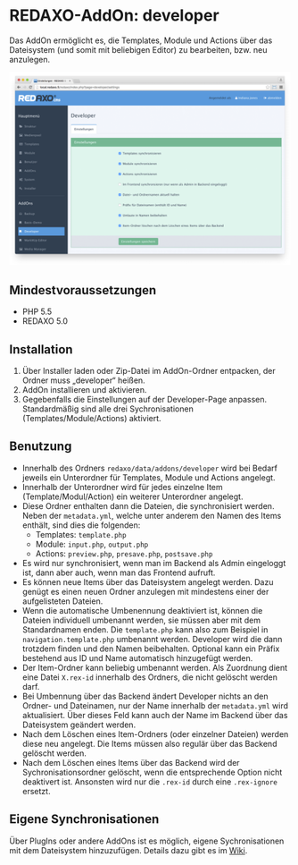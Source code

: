 REDAXO-AddOn: developer
=======================

Das AddOn ermöglicht es, die Templates, Module und Actions über das Dateisystem (und somit mit beliebigen Editor) zu bearbeiten, bzw. neu anzulegen.

![Screenshot](https://raw.githubusercontent.com/FriendsOfREDAXO/developer/assets/developer.png)

Mindestvoraussetzungen
----------------------

* PHP 5.5
* REDAXO 5.0

Installation
------------

1. Über Installer laden oder Zip-Datei im AddOn-Ordner entpacken, der Ordner muss „developer“ heißen.
2. AddOn installieren und aktivieren.
3. Gegebenfalls die Einstellungen auf der Developer-Page anpassen. Standardmäßig sind alle drei Sychronisationen (Templates/Module/Actions) aktiviert.

Benutzung
---------

* Innerhalb des Ordners `redaxo/data/addons/developer` wird bei Bedarf jeweils ein Unterordner für Templates, Module und Actions angelegt.
* Innerhalb der Unterordner wird für jedes einzelne Item (Template/Modul/Action) ein weiterer Unterordner angelegt.
* Diese Ordner enthalten dann die Dateien, die synchronisiert werden. Neben der `metadata.yml`, welche unter anderem den Namen des Items enthält, sind dies die folgenden:
    - Templates: `template.php`
    - Module: `input.php`, `output.php`
    - Actions: `preview.php`, `presave.php`, `postsave.php`
* Es wird nur synchronisiert, wenn man im Backend als Admin eingeloggt ist, dann aber auch, wenn man das Frontend aufruft.
* Es können neue Items über das Dateisystem angelegt werden. Dazu genügt es einen neuen Ordner anzulegen mit mindestens einer der aufgelisteten Dateien.
* Wenn die automatische Umbenennung deaktiviert ist, können die Dateien individuell umbenannt werden, sie müssen aber mit dem Standardnamen enden. Die `template.php` kann also zum Beispiel in `navigation.template.php` umbenannt werden. Developer wird die dann trotzdem finden und den Namen beibehalten. Optional kann ein Präfix bestehend aus ID und Name automatisch hinzugefügt werden.
* Der Item-Ordner kann beliebig umbenannt werden. Als Zuordnung dient eine Datei `X.rex-id` innerhalb des Ordners, die nicht gelöscht werden darf.
* Bei Umbennung über das Backend ändert Developer nichts an den Ordner- und Dateinamen, nur der Name innerhalb der `metadata.yml` wird aktualisiert. Über dieses Feld kann auch der Name im Backend über das Dateisystem geändert werden.
* Nach dem Löschen eines Item-Ordners (oder einzelner Dateien) werden diese neu angelegt. Die Items müssen also regulär über das Backend gelöscht werden.
* Nach dem Löschen eines Items über das Backend wird der Sychronisationsordner gelöscht, wenn die entsprechende Option nicht deaktivert ist. Ansonsten wird nur die `.rex-id` durch eine `.rex-ignore` ersetzt.

Eigene Synchronisationen
------------------------

Über PlugIns oder andere AddOns ist es möglich, eigene Sychronisationen mit dem Dateisystem hinzuzufügen. Details dazu gibt es im [Wiki](https://github.com/friendsofredaxo/developer/wiki/Eigene-Synchronisationen).
